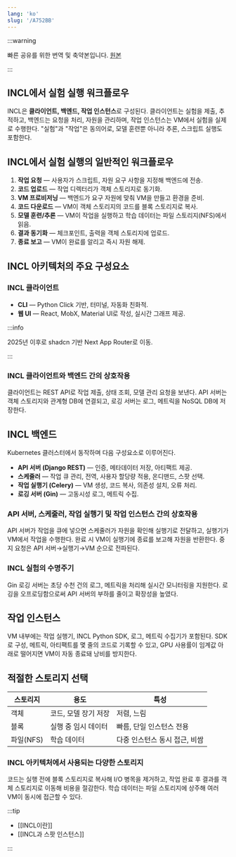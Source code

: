```yaml
---
lang: 'ko'
slug: '/A752BB'
---
```


:::warning

빠른 공유를 위한 번역 및 축약본입니다. [원본](https://medium.com/lunit/intelligent-cloud-part-2-a-deep-dive-into-the-architecture-and-technical-details-of-incl-b808b39f9f9f)

:::

## INCL에서 실험 실행 워크플로우

INCL은 **클라이언트, 백엔드, 작업 인스턴스**로 구성된다. 클라이언트는 실험을 제출, 추적하고, 백엔드는 요청을 처리, 자원을 관리하며, 작업 인스턴스는 VM에서 실험을 실제로 수행한다. "실험"과 "작업"은 동의어로, 모델 훈련뿐 아니라 추론, 스크립트 실행도 포함한다.

## INCL에서 실험 실행의 일반적인 워크플로우

1. **작업 요청** — 사용자가 스크립트, 자원 요구 사항을 지정해 백엔드에 전송.
2. **코드 업로드** — 작업 디렉터리가 객체 스토리지로 동기화.
3. **VM 프로비저닝** — 백엔드가 요구 자원에 맞춰 VM을 만들고 환경을 준비.
4. **코드 다운로드** — VM이 객체 스토리지의 코드를 블록 스토리지로 복사.
5. **모델 훈련/추론** — VM이 작업을 실행하고 학습 데이터는 파일 스토리지(NFS)에서 읽음.
6. **결과 동기화** — 체크포인트, 출력을 객체 스토리지에 업로드.
7. **종료 보고** — VM이 완료를 알리고 즉시 자원 해제.

## INCL 아키텍처의 주요 구성요소

### INCL 클라이언트

- **CLI** — Python Click 기반, 터미널, 자동화 친화적.
- **웹 UI** — React, MobX, Material UI로 작성, 실시간 그래프 제공.

:::info

2025년 이후로 shadcn 기반 Next App Router로 이동.

:::

### INCL 클라이언트와 백엔드 간의 상호작용

클라이언트는 REST API로 작업 제출, 상태 조회, 모델 관리 요청을 보낸다. API 서버는 객체 스토리지와 관계형 DB에 연결되고, 로깅 서버는 로그, 메트릭을 NoSQL DB에 저장한다.

## INCL 백엔드

Kubernetes 클러스터에서 동작하며 다음 구성요소로 이루어진다.

- **API 서버 (Django REST)** — 인증, 메타데이터 저장, 아티팩트 제공.
- **스케줄러** — 작업 큐 관리, 전역, 사용자 할당량 적용, 온디맨드, 스팟 선택.
- **작업 실행기 (Celery)** — VM 생성, 코드 복사, 의존성 설치, 오류 처리.
- **로깅 서버 (Gin)** — 고동시성 로그, 메트릭 수집.

### API 서버, 스케줄러, 작업 실행기 및 작업 인스턴스 간의 상호작용

API 서버가 작업을 큐에 넣으면 스케줄러가 자원을 확인해 실행기로 전달하고, 실행기가 VM에서 작업을 수행한다. 완료 시 VM이 실행기에 종료를 보고해 자원을 반환한다. 중지 요청은 API 서버→실행기→VM 순으로 전파된다.

### INCL 실험의 수명주기

Gin 로깅 서버는 초당 수천 건의 로그, 메트릭을 처리해 실시간 모니터링을 지원한다. 로깅을 오프로딩함으로써 API 서버의 부하를 줄이고 확장성을 높였다.

## 작업 인스턴스

VM 내부에는 작업 실행기, INCL Python SDK, 로그, 메트릭 수집기가 포함된다. SDK로 구성, 메트릭, 아티팩트를 몇 줄의 코드로 기록할 수 있고, GPU 사용률이 임계값 아래로 떨어지면 VM이 자동 종료돼 낭비를 방지한다.

## 적절한 스토리지 선택

| 스토리지  | 용도                 | 특성                          |
| --------- | -------------------- | ----------------------------- |
| 객체      | 코드, 모델 장기 저장 | 저렴, 느림                    |
| 블록      | 실행 중 임시 데이터  | 빠름, 단일 인스턴스 전용      |
| 파일(NFS) | 학습 데이터          | 다중 인스턴스 동시 접근, 비쌈 |

### INCL 아키텍처에서 사용되는 다양한 스토리지

코드는 실행 전에 블록 스토리지로 복사해 I/O 병목을 제거하고, 작업 완료 후 결과를 객체 스토리지로 이동해 비용을 절감한다. 학습 데이터는 파일 스토리지에 상주해 여러 VM이 동시에 접근할 수 있다.

:::tip

- [[INCL이란]]
- [[INCL과 스팟 인스턴스]]

:::
